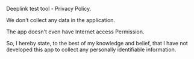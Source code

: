 Deeplink test tool - Privacy Policy.

We don't collect any data in the application.

The app doesn't even have Internet access Permission.

So, I hereby state, to the best of my knowledge and belief, that I have not developed this app to collect any personally identifiable information.

